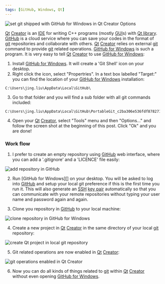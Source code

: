 ```yaml
---
tags: [GitHub, Windows, Qt]
---
```


![set git shipped with GitHub for Windows in Qt Creator 
Options]({{site.exa}}/0/set-git-shipped-with-GitHub-for-Windows-in-Qt-Creator-Options.png)

[Qt][] [Creator][] is an [IDE][] for writing C++ programs (mostly [GUI][]s) 
with [Qt library][qtlib]. [GitHub][] is a cloud service where you can save your 
codes in the format of [git][] repositories and collaborate with others. [Qt][] 
[Creator][] relies on external [git][] command to provide [git][] related 
operations.  [GitHub for Windows][gw] is such a program. It is very easy to 
tell [Qt][] [Creator][] to use [GitHub for Windows][gw]:

1. Install [GitHub for Windows][gw]. It will create a 'Git Shell' icon on your 
desktop.
2. Right click the icon, select "Propertries". In a text box labelled "Target:" 
you can find the location of your [GitHub for Windows][gw] installation:

```
C:\Users\jing.liu\AppData\Local\GitHub\
```

3. Go to that folder and you will find a sub folder with all git commands 
included:

```
C:\Users\jing.liu\AppData\Local\GitHub\PortableGit_c2ba306e536fdf878271f7fe636a147ff37326ad\bin
```

4. Open your [Qt][] [Creator][], select "Tools" menu and then "Options..." and 
follow the screen shot at the beginning of this post. Click "Ok" and you are 
done!

### Work flow

1. I prefer to create an empty repository using [GitHub][] web interface, where 
you can add a '.gitignore' and a 'LICENCE' file easily:

![add repository in GitHub]({{site.exa}}/0/create-repository-in-GitHub.JPG)

2. Run [GitHub for Windows][] on your desktop. You will be asked to log into 
[GitHub][] and setup your local git preference if this is the first time you 
run it. This will also generate an [SSH][] [key pair][key] automatically so 
that you can communicate with your remote repositories without typing your user 
name and password again and again.

3. Clone you repository in [GitHub][] to your local machine:

![clone repository in GitHub for 
Windows]({{site.exa}}/0/clone-repository-in-GitHub-for-Windows.png)

4. Create a new project in [Qt][] [Creator][] in the same directory of your 
local [git][] repository:

![create Qt project in local git 
repository]({{site.exa}}/0/create-Qt-project-in-local-git-copy.png)

5. Git related operations are now enabled in [Qt][] [Creator][]:

![git operations enabled in Qt 
Creator]({{site.exa}}/0/git-operations-enabled-in-Qt-Creator.png)

6. Now you can do all kinds of things related to [git][] within [Qt][] 
[Creator][] without even opening [GitHub for Windows][gw].

[Qt]:http://www.qt.io/
[Creator]:http://doc.qt.io/qtcreator/
[IDE]:http://en.wikipedia.org/wiki/Integrated_development_environment
[GUI]:http://en.wikipedia.org/wiki/Graphical_user_interface
[qtlib]:http://en.wikipedia.org/wiki/Qt_%28software%29
[GitHub]:https://github.com/
[git]:https://git-scm.com/
[gw]:https://git-scm.com/
[SSH]:https://en.wikipedia.org/wiki/Secure_Shell
[key]:https://help.github.com/articles/generating-ssh-keys/
